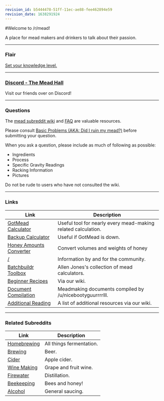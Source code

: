 ```yaml
---
revision_id: b5444478-51ff-11ec-ae88-fee462894e59
revision_date: 1638291924
---
```


#Welcome to /r/mead!

A place for mead makers and drinkers to talk about their passion.

---

### Flair

[Set your knowledge level.](http://www.reddit.com/r/mead/comments/ot32d/news_improvements_on_look_of_rmead/)

---

### [Discord - The Mead Hall](https://discord.gg/x6YHsWp) 

Visit our friends over on Discord!

---

### Questions

The [mead subreddit wiki](http://www.reddit.com/) and [FAQ](/index#f.a.q.) are valuable resources.

Please consult [Basic Problems (AKA: Did I ruin my mead?)](/faq/basic_problems) before submitting your question.

When you ask a question, please include as much of following as possible:

* Ingredients
* Process
* Specific Gravity Readings
* Racking Information
* Pictures

Do not be rude to users who have not consulted the wiki.

---

### Links

Link | Description
---|---
[GotMead Calculator](http://gotmead.com/blog/the-mead-calculator/)| Useful tool for nearly every mead-making related calculation.
[Backup Calculator](http://meadcalc.freevar.com/) | Useful if GotMead is down.
[Honey Amounts Converter](http://convert-to.com/246/honey-amounts-converter.html) | Convert volumes and weights of honey
[/](/index)| Information by and for the community.
[Batchbuildr Toolbox](http://www.meadmakr.com/the-meadmakrs-toolbox/) | Allen Jones's collection of mead calculators.
[Beginner Recipes](/recipes) | Via our wiki.
[Document Compilation](https://drive.google.com/drive/u/0/folders/0BwMEz0IKBaldQVlYblhWc29SR2FiWVZMX0FKUTlfZw#) | Meadmaking documents compiled by /u/nicebootyguurrrrlll.
[Additional Reading](/resources/reading_list) | A list of additional resources via our wiki.

---

### Related Subreddits

Link | Description
---|---
[Homebrewing](http://www.reddit.com/r/homebrewing/)| All things fermentation.
[Brewing](http://www.reddit.com/r/brewing/)| Beer.
[Cider](http://www.reddit.com/r/cider) | Apple cider.
[Wine Making](http://www.reddit.com/r/winemaking/) | Grape and fruit wine.
[Firewater](http://www.reddit.com/r/firewater/) | Distillation.
[Beekeeping](http://www.reddit.com/r/beekeeping/)| Bees and honey!
[Alcohol](http://www.reddit.com/r/alcohol/)| General saucing.